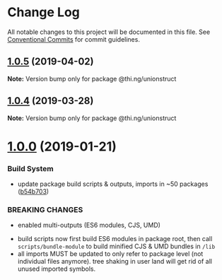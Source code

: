 # Change Log

All notable changes to this project will be documented in this file.
See [Conventional Commits](https://conventionalcommits.org) for commit guidelines.

## [1.0.5](https://github.com/thi-ng/umbrella/compare/@thi.ng/unionstruct@1.0.4...@thi.ng/unionstruct@1.0.5) (2019-04-02)

**Note:** Version bump only for package @thi.ng/unionstruct





## [1.0.4](https://github.com/thi-ng/umbrella/compare/@thi.ng/unionstruct@1.0.3...@thi.ng/unionstruct@1.0.4) (2019-03-28)

**Note:** Version bump only for package @thi.ng/unionstruct







# [1.0.0](https://github.com/thi-ng/umbrella/compare/@thi.ng/unionstruct@0.1.19...@thi.ng/unionstruct@1.0.0) (2019-01-21)


### Build System

* update package build scripts & outputs, imports in ~50 packages ([b54b703](https://github.com/thi-ng/umbrella/commit/b54b703))


### BREAKING CHANGES

* enabled multi-outputs (ES6 modules, CJS, UMD)

- build scripts now first build ES6 modules in package root, then call
  `scripts/bundle-module` to build minified CJS & UMD bundles in `/lib`
- all imports MUST be updated to only refer to package level
  (not individual files anymore). tree shaking in user land will get rid of
  all unused imported symbols.

